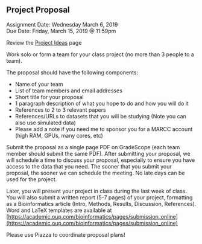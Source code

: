 ## Project Proposal
Assignment Date: Wednesday March 6, 2019 <br>
Due Date: Friday, March 15, 2019 @ 11:59pm <br>

Review the [Project Ideas](https://github.com/schatzlab/appliedgenomics2019/blob/master/assignments/project/ideas.md) page

Work solo or form a team for your class project (no more than 3 people to a team). 

The proposal should have the following components:

  * Name of your team
  * List of team members and email addresses
  * Short title for your proposal
  * 1 paragraph description of what you hope to do and how you will do it
  * References to 2 to 3 relevant papers
  * References/URLs to datasets that you will be studying (Note you can also use simulated data)
  * Please add a note if you need me to sponsor you for a MARCC account (high RAM, GPUs, many cores, etc)

Submit the proposal as a single page PDF on GradeScope (each team member should submit the same PDF). After submitting your proposal, we will schedule a time to discuss your proposal, especially to ensure you have access to the data that you need. The sooner that you submit your proposal, the sooner we can schedule the meeting. No late days can be used for the project.

Later, you will present your project in class during the last week of class. You will also submit a written report (5-7 pages) of your project, 
formatting as a Bioinformatics article (Intro, Methods, Results, Discussion, References). Word and LaTeX templates are 
available at [https://academic.oup.com/bioinformatics/pages/submission_online](https://academic.oup.com/bioinformatics/pages/submission_online)

Please use Piazza to coordinate proposal plans!

